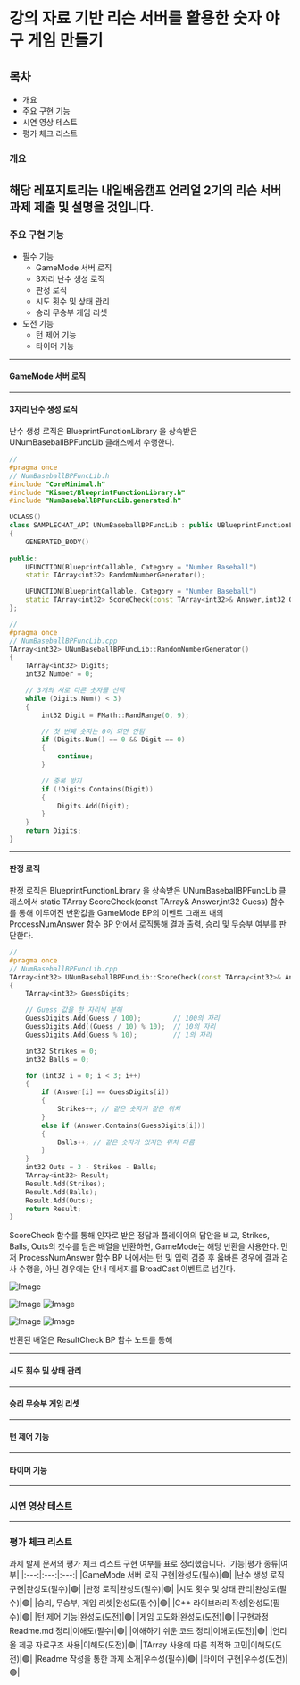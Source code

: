 # 강의 자료 기반 리슨 서버를 활용한 숫자 야구 게임 만들기


## 목차
- 개요
- 주요 구현 기능
- 시연 영상 테스트
- 평가 체크 리스트

### 개요
해당 레포지토리는 내일배움캠프 언리얼 2기의 리슨 서버 과제 제출 및 설명을 것입니다.
---
### 주요 구현 기능
- 필수 기능
  - GameMode 서버 로직
  - 3자리 난수 생성 로직
  - 판정 로직
  - 시도 횟수 및 상태 관리
  - 승리 무승부 게임 리셋
- 도전 기능
  - 턴 제어 기능
  - 타이머 기능
---  
#### GameMode 서버 로직

---
#### 3자리 난수 생성 로직

난수 생성 로직은 BlueprintFunctionLibrary 을 상속받은 UNumBaseballBPFuncLib 클래스에서 수행한다. 

```C++
// 
#pragma once
// NumBaseballBPFuncLib.h
#include "CoreMinimal.h"
#include "Kismet/BlueprintFunctionLibrary.h"
#include "NumBaseballBPFuncLib.generated.h"

UCLASS()
class SAMPLECHAT_API UNumBaseballBPFuncLib : public UBlueprintFunctionLibrary
{
	GENERATED_BODY()
	
public:
	UFUNCTION(BlueprintCallable, Category = "Number Baseball")
	static TArray<int32> RandomNumberGenerator();

	UFUNCTION(BlueprintCallable, Category = "Number Baseball")
	static TArray<int32> ScoreCheck(const TArray<int32>& Answer,int32 Guess);
};
```
```C++
// 
#pragma once
// NumBaseballBPFuncLib.cpp
TArray<int32> UNumBaseballBPFuncLib::RandomNumberGenerator()
{
	TArray<int32> Digits;
	int32 Number = 0;

	// 3개의 서로 다른 숫자를 선택
	while (Digits.Num() < 3)
	{
		int32 Digit = FMath::RandRange(0, 9);

		// 첫 번째 숫자는 0이 되면 안됨
		if (Digits.Num() == 0 && Digit == 0)
		{
			continue;
		}

		// 중복 방지
		if (!Digits.Contains(Digit))
		{
			Digits.Add(Digit);
		}
	}
	return Digits;
}

```
---
#### 판정 로직

판정 로직은 BlueprintFunctionLibrary 을 상속받은 UNumBaseballBPFuncLib 클래스에서  static TArray<int32> ScoreCheck(const TArray<int32>& Answer,int32 Guess) 함수를 통해 이루어진 반환값을 GameMode BP의 이벤트 그래프 내의 ProcessNumAnswer 함수 BP 안에서 로직통해 결과 출력, 승리 및 무승부 여부를 판단한다.

```C++
// 
#pragma once
// NumBaseballBPFuncLib.cpp
TArray<int32> UNumBaseballBPFuncLib::ScoreCheck(const TArray<int32>& Answer, int32 Guess)
{
	TArray<int32> GuessDigits;

	// Guess 값을 한 자리씩 분해
	GuessDigits.Add(Guess / 100);        // 100의 자리
	GuessDigits.Add((Guess / 10) % 10);  // 10의 자리
	GuessDigits.Add(Guess % 10);         // 1의 자리

	int32 Strikes = 0;
	int32 Balls = 0;

	for (int32 i = 0; i < 3; i++)
	{
		if (Answer[i] == GuessDigits[i])
		{
			Strikes++; // 같은 숫자가 같은 위치
		}
		else if (Answer.Contains(GuessDigits[i]))
		{
			Balls++; // 같은 숫자가 있지만 위치 다름
		}
	}
	int32 Outs = 3 - Strikes - Balls;
	TArray<int32> Result;
	Result.Add(Strikes);
	Result.Add(Balls);
	Result.Add(Outs);
	return Result;
}
```
ScoreCheck 함수를 통해 인자로 받은 정답과 플레이어의 답안을 비교, Strikes, Balls, Outs의 갯수를 담은 배열을 반환하면, GameMode는 해당 반환을 사용한다.
먼저 ProcessNumAnswer 함수 BP 내에서는 턴 및 입력 검증 후 옳바른 경우에 결과 검사 수행을, 아닌 경우에는 안내 메세지를 BroadCast 이벤트로 넘긴다.

![Image](https://github.com/user-attachments/assets/99a800f3-216a-4547-a24d-c79fd6f60c1d)

![Image](https://github.com/user-attachments/assets/05ab0ecd-dae1-4f21-a983-94a3dd84c7b9)
![Image](https://github.com/user-attachments/assets/8df25d47-39b8-454f-bcf4-b50ef2fdecbd)

![Image](https://github.com/user-attachments/assets/9c12e2d2-c464-4d82-bac9-d4a285a7f48c)
![Image](https://github.com/user-attachments/assets/5827c546-77be-4fbd-8b67-c85473df1ae5)

반환된 배열은 ResultCheck BP 함수 노드를 통해 

---
#### 시도 횟수 및 상태 관리

---
#### 승리 무승부 게임 리셋

---
#### 턴 제어 기능

---

#### 타이머 기능

---
### 시연 영상 테스트

---
### 평가 체크 리스트
과제 발제 문서의 평가 체크 리스트 구현 여부를 표로 정리했습니다.
|기능|평가 종류|여부|
|:---:|:---:|:---:|
|GameMode 서버 로직 구현|완성도(필수)|🟢|
|난수 생성 로직 구현|완성도(필수)|🟢|
|판정 로직|완성도(필수)|🟢|
|시도 횟수 및 상태 관리|완성도(필수)|🟢|
|승리, 무승부, 게임 리셋|완성도(필수)|🟢|
|C++ 라이브러리 작성|완성도(필수)|🟢|
|턴 제어 기능|완성도(도전)|🟢|
|게임 고도화|완성도(도전)|🟢|
|구현과정 Readme.md 정리|이해도(필수)|🟢|
|이해하기 쉬운 코드 정리|이해도(도전)|🟢|
|언리올 제공 자료구조 사용|이해도(도전)|🟢|
|TArray 사용에 따른 최적화 고민|이해도(도전)|🟢|
|Readme 작성을 통한 과제 소개|우수성(필수)|🟢|
|타이머 구현|우수성(도전)|🟢|
